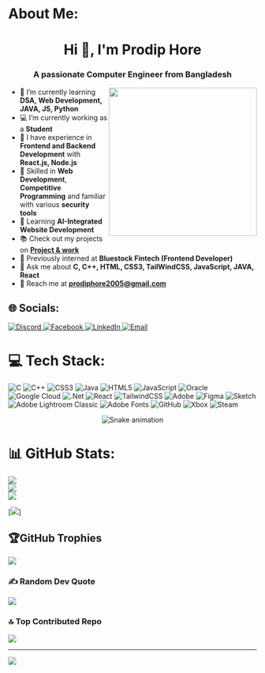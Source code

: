 
<h1 align="left">About Me:</h1>
<h1 align="center">Hi 👋, I'm Prodip Hore</h1>
<h3 align="center">A passionate Computer Engineer from Bangladesh</h3>

<img src="https://images.squarespace-cdn.com/content/v1/5c299b57e2ccd1899549dc84/1599243349804-BWM994NEV97HLY6KGYI4/01d7176e77aebf3b461562899efcf47f.gif" width="300px" align="right" alt="">

- 🌱 I’m currently learning **DSA, Web Development, JAVA, JS, Python**
- 💻 I’m currently working as a **Student**
- 🎨 I have experience in **Frontend and Backend Development** with **React.js, Node.js**
- 🔐 Skilled in **Web Development**, **Competitive Programming** and familiar with various **security tools**
- 🤖 Learning  **AI-Integrated Website Development**
- 📚 Check out my projects on **[Project & work ](https://github.com/prodip2005/First-Responsive-Website.git)**
- 👤 Previously interned at **Bluestock Fintech (Frontend Developer)**
- 💬 Ask me about **C, C++, HTML, CSS3, TailWindCSS, JavaScript, JAVA, React**
- 📧 Reach me at **prodiphore2005@gmail.com**



## 🌐 Socials:
<a href="https://discord.gg/mhvbb575CK" target="_blank" rel="noopener noreferrer">
  <img src="https://img.shields.io/badge/Discord-%237289DA.svg?logo=discord&logoColor=white" alt="Discord">
</a>

<a href="https://facebook.com/prodip.shadow.monarch" target="_blank" rel="noopener noreferrer">
  <img src="https://img.shields.io/badge/Facebook-%231877F2.svg?logo=Facebook&logoColor=white" alt="Facebook">
</a>

<a href="https://linkedin.com/in/prodip-hore-750101337" target="_blank" rel="noopener noreferrer">
  <img src="https://img.shields.io/badge/LinkedIn-%230077B5.svg?logo=linkedin&logoColor=white" alt="LinkedIn">
</a>

<a href="mailto:prodiphore2005@gmail.com" target="_blank" rel="noopener noreferrer">
  <img src="https://img.shields.io/badge/Email-D14836?logo=gmail&logoColor=white" alt="Email">
</a>


# 💻 Tech Stack:
![C](https://img.shields.io/badge/c-%2300599C.svg?style=for-the-badge&logo=c&logoColor=white) ![C++](https://img.shields.io/badge/c++-%2300599C.svg?style=for-the-badge&logo=c%2B%2B&logoColor=white) ![CSS3](https://img.shields.io/badge/css3-%231572B6.svg?style=for-the-badge&logo=css3&logoColor=white) ![Java](https://img.shields.io/badge/java-%23ED8B00.svg?style=for-the-badge&logo=openjdk&logoColor=white) ![HTML5](https://img.shields.io/badge/html5-%23E34F26.svg?style=for-the-badge&logo=html5&logoColor=white) ![JavaScript](https://img.shields.io/badge/javascript-%23323330.svg?style=for-the-badge&logo=javascript&logoColor=%23F7DF1E) ![Oracle](https://img.shields.io/badge/Oracle-F80000?style=for-the-badge&logo=oracle&logoColor=white) ![Google Cloud](https://img.shields.io/badge/GoogleCloud-%234285F4.svg?style=for-the-badge&logo=google-cloud&logoColor=white) ![.Net](https://img.shields.io/badge/.NET-5C2D91?style=for-the-badge&logo=.net&logoColor=white) ![React](https://img.shields.io/badge/react-%2320232a.svg?style=for-the-badge&logo=react&logoColor=%2361DAFB) ![TailwindCSS](https://img.shields.io/badge/tailwindcss-%2338B2AC.svg?style=for-the-badge&logo=tailwind-css&logoColor=white) ![Adobe](https://img.shields.io/badge/adobe-%23FF0000.svg?style=for-the-badge&logo=adobe&logoColor=white) ![Figma](https://img.shields.io/badge/figma-%23F24E1E.svg?style=for-the-badge&logo=figma&logoColor=white) ![Sketch](https://img.shields.io/badge/Sketch-FFB387?style=for-the-badge&logo=sketch&logoColor=black) ![Adobe Lightroom Classic](https://img.shields.io/badge/Adobe%20Lightroom%20Classic-31A8FF.svg?style=for-the-badge&logo=Adobe%20Lightroom%20Classic&logoColor=white) ![Adobe Fonts](https://img.shields.io/badge/Adobe%20Fonts-000B1D.svg?style=for-the-badge&logo=Adobe%20Fonts&logoColor=white) ![GitHub](https://img.shields.io/badge/github-%23121011.svg?style=for-the-badge&logo=github&logoColor=white) ![Xbox](https://img.shields.io/badge/xbox-%23107C10.svg?style=for-the-badge&logo=xbox&logoColor=white) ![Steam](https://img.shields.io/badge/steam-%23000000.svg?style=for-the-badge&logo=steam&logoColor=white)

<!-- Snake Game Repo View -->

<div align="center">
  <img src="https://profile-readme-generator.com/assets/snake.svg" alt="Snake animation" />
</div>

# 📊 GitHub Stats:
![](https://github-readme-stats.vercel.app/api?username=prodip2005&theme=dark&hide_border=false&include_all_commits=true&count_private=false)<br/>
![](https://nirzak-streak-stats.vercel.app/?user=prodip2005&theme=dark&hide_border=false)<br/>
![](https://github-readme-stats.vercel.app/api/top-langs/?username=prodip2005&theme=dark&hide_border=false&include_all_commits=true&count_private=false&layout=compact)

[![](https://github-readme-activity-graph.vercel.app/graph?username=prodip2005&theme=merko)]
## 🏆GitHub Trophies
![](https://github-trophies.vercel.app/?username=prodip2005&theme=matrix&no-frame=true&no-bg=true&margin-w=4)

### ✍️ Random Dev Quote
![](https://quotes-github-readme.vercel.app/api?type=horizontal&theme=radical)

### 🔝 Top Contributed Repo
![](https://github-contributor-stats.vercel.app/api?username=prodip2005&limit=5&theme=dark&combine_all_yearly_contributions=true)

---
[![](https://visitcount.itsvg.in/api?id=prodip2005&icon=0&color=0)](https://visitcount.itsvg.in)

<!-- Proudly created with GPRM ( https://gprm.itsvg.in ) -->
